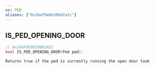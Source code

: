 ```yaml
---
ns: PED
aliases: ["0x26af0e8e30bd2a2c"]
---
```

## IS_PED_OPENING_DOOR

```c
// 0x26AF0E8E30BD2A2C
bool IS_PED_OPENING_DOOR(Ped ped);
```

```
Returns true if the ped is currently running the open door task
```
